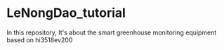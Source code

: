 # LeNongDao_tutorial
In this repository, It's about the smart greenhouse monitoring equipment based on hi3518ev200
